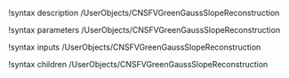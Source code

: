 !syntax description /UserObjects/CNSFVGreenGaussSlopeReconstruction

!syntax parameters /UserObjects/CNSFVGreenGaussSlopeReconstruction

!syntax inputs /UserObjects/CNSFVGreenGaussSlopeReconstruction

!syntax children /UserObjects/CNSFVGreenGaussSlopeReconstruction
